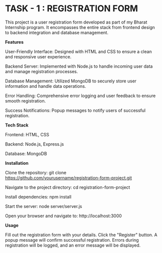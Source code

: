 # TASK - 1 : REGISTRATION FORM
This project is a user registration form developed as part of my Bharat Internship program. It encompasses the entire stack from frontend design to backend integration and database management.

**Features**

User-Friendly Interface: Designed with HTML and CSS to ensure a clean and responsive user experience.

Backend Server: Implemented with Node.js to handle incoming user data and manage registration processes.

Database Management: Utilized MongoDB to securely store user information and handle data operations.

Error Handling: Comprehensive error logging and user feedback to ensure smooth registration.

Success Notifications: Popup messages to notify users of successful registration.

**Tech Stack**

Frontend: HTML, CSS

Backend: Node.js, Express.js

Database: MongoDB

**Installation**

Clone the repository: git clone https://github.com/yourusername/registration-form-project.git

Navigate to the project directory: cd registration-form-project

Install dependencies: npm install

Start the server: node server/server.js

Open your browser and navigate to: http://localhost:3000

**Usage**

Fill out the registration form with your details.
Click the "Register" button.
A popup message will confirm successful registration.
Errors during registration will be logged, and an error message will be displayed.

